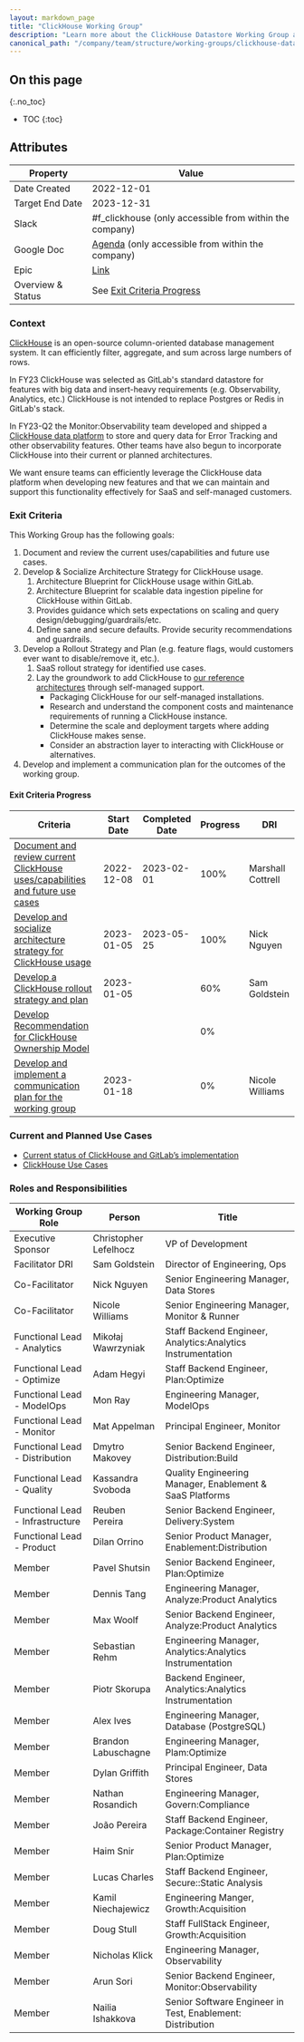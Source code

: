```yaml
---
layout: markdown_page
title: "ClickHouse Working Group"
description: "Learn more about the ClickHouse Datastore Working Group attributes, goals, roles and responsibilities."
canonical_path: "/company/team/structure/working-groups/clickhouse-datastore/"
---
```


## On this page
{:.no_toc}

- TOC
{:toc}

## Attributes

| Property        | Value           |
|-----------------|-----------------|
| Date Created    | 2022-12-01 |
| Target End Date | 2023-12-31 |
| Slack           | #f_clickhouse (only accessible from within the company) |
| Google Doc      | [Agenda](https://docs.google.com/document/d/1ZZ7fE7s18Yxww9wp0-lO7mFxJmwop3pWvqINCQPNubA/edit#) (only accessible from within the company) |
| Epic            | [Link](https://gitlab.com/groups/gitlab-com/-/epics/2070) |
| Overview & Status | See [Exit Criteria Progress](#exit-criteria-progress) |

### Context

[ClickHouse](https://clickhouse.com) is an open-source column-oriented database management system. It can efficiently filter, aggregate, and sum across large numbers of rows.

In FY23 ClickHouse was selected as GitLab's standard datastore for features with big data and insert-heavy requirements (e.g. Observability, Analytics, etc.)  ClickHouse is not intended to replace Postgres or Redis in GitLab's stack.

In FY23-Q2 the Monitor:Observability team developed and shipped a [ClickHouse data platform](https://gitlab.com/groups/gitlab-org/-/epics/7772) to store and query data for Error Tracking and other observability features.  Other teams have also begun to incorporate ClickHouse into their current or planned architectures.  

We want ensure teams can efficiently leverage the ClickHouse data platform when developing new features and that we can maintain and support this functionality effectively for SaaS and self-managed customers.

### Exit Criteria 

This Working Group has the following goals:

1. Document and review the current uses/capabilities and future use cases.
1. Develop & Socialize Architecture Strategy for ClickHouse usage.
    1. Architecture Blueprint for ClickHouse usage within GitLab.
    1. Architecture Blueprint for scalable data ingestion pipeline for ClickHouse within GitLab.
    1. Provides guidance which sets expectations on scaling and query design/debugging/guardrails/etc.
    1. Define sane and secure defaults. Provide security recommendations and guardrails.
1. Develop a Rollout Strategy and Plan (e.g. feature flags, would customers ever want to disable/remove it, etc.).
    1. SaaS rollout strategy for identified use cases.
    1. Lay the groundwork to add ClickHouse to [our reference architectures](https://docs.gitlab.com/ee/administration/reference_architectures) through self-managed support.
        - Packaging ClickHouse for our self-managed installations.
        - Research and understand the component costs and maintenance requirements of running a ClickHouse instance.
        - Determine the scale and deployment targets where adding ClickHouse makes sense.
        - Consider an abstraction layer to interacting with ClickHouse or alternatives.
1. Develop and implement a communication plan for the outcomes of the working group.

#### Exit Criteria Progress

| Criteria | Start Date | Completed Date | Progress | DRI |
|----------|------------|------------|------------|------------|
| [Document and review current ClickHouse uses/capabilities and future use cases](https://gitlab.com/groups/gitlab-com/-/epics/2075) | 2022-12-08 | 2023-02-01 | 100% | Marshall Cottrell |
| [Develop and socialize architecture strategy for ClickHouse usage](https://gitlab.com/groups/gitlab-com/-/epics/2076) | 2023-01-05 | 2023-05-25 | 100% | Nick Nguyen |
| [Develop a ClickHouse rollout strategy and plan](https://gitlab.com/groups/gitlab-com/-/epics/2077) | 2023-01-05 | | 60% | Sam Goldstein |
| [Develop Recommendation for ClickHouse Ownership Model](https://gitlab.com/groups/gitlab-com/-/epics/2094) | | | 0% | |
| [Develop and implement a communication plan for the working group](https://gitlab.com/groups/gitlab-com/-/epics/2078) | 2023-01-18 | | 0% | Nicole Williams |

### Current and Planned Use Cases

- [Current status of ClickHouse and GitLab’s implementation](https://gitlab.com/gitlab-com/ops-sub-department/ops-engineering-management/-/issues/205)
- [ClickHouse Use Cases](https://gitlab.com/gitlab-org/gitlab/-/issues/384184)

### Roles and Responsibilities

| Working Group Role    | Person                | Title                          |
|-----------------------|-----------------------|--------------------------------|
| Executive Sponsor     | Christopher Lefelhocz | VP of Development            |
| Facilitator DRI | Sam Goldstein | Director of Engineering, Ops |
| Co-Facilitator | Nick Nguyen | Senior Engineering Manager, Data Stores |
| Co-Facilitator | Nicole Williams | Senior Engineering Manager, Monitor & Runner |
| Functional Lead - Analytics | Mikołaj Wawrzyniak | Staff Backend Engineer, Analytics:Analytics Instrumentation |
| Functional Lead - Optimize | Adam Hegyi | Staff Backend Engineer, Plan:Optimize |
| Functional Lead - ModelOps | Mon Ray| Engineering Manager, ModelOps |
| Functional Lead - Monitor | Mat Appelman | Principal Engineer, Monitor |
| Functional Lead - Distribution | Dmytro Makovey | Senior Backend Engineer, Distribution:Build|
| Functional Lead - Quality | Kassandra Svoboda | Quality Engineering Manager, Enablement & SaaS Platforms |
| Functional Lead - Infrastructure | Reuben Pereira | Senior Backend Engineer, Delivery:System |
| Functional Lead - Product | Dilan Orrino | Senior Product Manager, Enablement:Distribution |
| Member | Pavel Shutsin | Senior Backend Engineer, Plan:Optimize |
| Member | Dennis Tang | Engineering Manager, Analyze:Product Analytics |
| Member | Max Woolf            | Senior Backend Engineer, Analyze:Product Analytics |
| Member | Sebastian Rehm | Engineering Manager, Analytics:Analytics Instrumentation  |
| Member | Piotr Skorupa   | Backend Engineer, Analytics:Analytics Instrumentation |
| Member | Alex Ives | Engineering Manager, Database (PostgreSQL) |
| Member | Brandon Labuschagne | Engineering Manager, Plam:Optimize |
| Member | Dylan Griffith | Principal Engineer, Data Stores |
| Member | Nathan Rosandich | Engineering Manager, Govern:Compliance |
| Member | João Pereira | Staff Backend Engineer, Package:Container Registry |
| Member | Haim Snir | Senior Product Manager, Plan:Optimize |
| Member | Lucas Charles | Staff Backend Engineer, Secure::Static Analysis |
| Member | Kamil Niechajewicz | Engineering Manger, Growth:Acquisition  |
| Member | Doug Stull | Staff FullStack Engineer, Growth:Acquisition  |
| Member | Nicholas Klick | Engineering Manager, Observability |
| Member | Arun Sori | Senior Backend Engineer, Monitor:Observability |
| Member | Nailia Ishakkova | Senior Software Engineer in Test, Enablement: Distribution |
